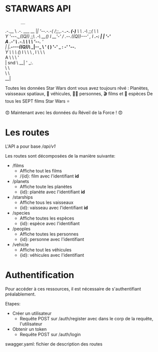 # STARWARS API 
           __
.-.__      \ .-.  ___  __
|_|  '--.-.-(   \/\;;\_\.-._______.-.
(-)___     \ \ .-\ \;;\(   \       \ \
 Y    '---._\_((Q)) \;;\\ .-\     __(_)
 I           __'-' / .--.((Q))---'    \,
 I     ___.-:    \|  |   \'-'_          \
 A  .-'      \ .-.\   \   \ \ '--.__     '\
 |  |____.----((Q))\   \__|--\_      \     '
    ( )        '-'  \_  :  \-' '--.___\
     Y                \  \  \       \(_)
     I                 \  \  \         \,
     I                  \  \  \          \
     A                   \  \  \          '\
     |              snd   \  \__|           '
                           \_:.  \
                             \ \  \
                              \ \  \
                               \_\_|

Toutes les données Star Wars dont vous avez toujours rêvé :
Planètes,  vaisseaux spatiaux, 🚗 véhicules, 🙍‍♂️ personnes, 🎬 films et 👾 espèces
De tous les SEPT films Star Wars ⭐

😍 Maintenant avec les données du Réveil de la Force ! 😍

# Les routes

L'API a pour base */api/v1*

Les routes sont décomposées de la manière suivante:
- /films
	- Affiche tout les films
	- /{id}: film avec l'identifiant **id**
- /planets
	- Affiche toute les planètes
	- {id}: planète avec l'identifiant **id**
- /starships
	- Affiche tous les vaisseaux
	- {id}: vaisseau avec l'identifiant **id**
- /species
	- Affiche toutes les espèces
	- {id}: espèce avec l'identifiant
- /peoples
	- Affiche toutes les personnes
	- {id}: personne avec l'identifiant
- /vehicle
	- Affiche tout les véhicules
	- {id}: véhicules avec l'identifiant

# Authentification

Pour accéder à ces ressources, il est nécessaire de s'authentifiant préalablement.

Etapes:
- Créer un utilisateur
	- Requête POST sur /auth/register avec dans le corp de la requête, l'utilisateur
- Obtenir un token
	- Requête POST sur /auth/login

swagger.yaml: fichier de description des routes
